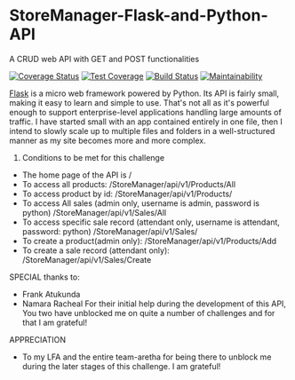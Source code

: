 # StoreManager-Flask-and-Python-API
A CRUD web API with GET and POST functionalities 

[![Coverage Status](https://coveralls.io/repos/github/bearded7/StoreManager-Flask-and-Python-API/badge.svg?branch=develop)](https://coveralls.io/github/bearded7/StoreManager-Flask-and-Python-API?branch=develop)
[![Test Coverage](https://api.codeclimate.com/v1/badges/a99a88d28ad37a79dbf6/test_coverage)](https://codeclimate.com/github/codeclimate/codeclimate/test_coverage)
[![Build Status](https://travis-ci.org/bearded7/StoreManager-Flask-and-Python-API.svg?branch=develop)](https://travis-ci.org/bearded7/StoreManager-Flask-and-Python-API?branch=develop)
[![Maintainability](https://api.codeclimate.com/v1/badges/de3d25a8dafaada7833c/maintainability)](https://codeclimate.com/github/bearded7/StoreManager-Flask-and-Python-API/maintainability)




[Flask](http://flask.pocoo.org/) is a micro web framework powered by Python. Its API is fairly small, making it easy to learn and simple to use. That's not all as it's powerful enough to support enterprise-level applications handling large amounts of traffic. I have started small with an app contained entirely in one file, then I intend to slowly scale up to multiple files and folders in a well-structured manner as my site becomes more and more complex.


1. Conditions to be met for this challenge

- The home page of the API is /
- To access all products: /StoreManager/api/v1/Products/All
- To access product by id: /StoreManager/api/v1/Products/<productId>
- To access All sales (admin only, username is admin, password is python) /StoreManager/api/v1/Sales/All
- To access specific sale record (attendant only, username is attendant, password: python) /StoreManager/api/v1/Sales/<salesId>
- To create a product(admin only): /StoreManager/api/v1/Products/Add
- To create a sale record (attendant only): /StoreManager/api/v1/Sales/Create


SPECIAL thanks to:

- Frank Atukunda
- Namara Racheal
For their initial help during the development of this API, You two have unblocked me on quite a number of challenges and for that I am grateful!

APPRECIATION
- To my LFA and the entire team-aretha for being there to unblock me during the later stages of this challenge. I am grateful!